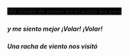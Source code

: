 ##### <span style="background-color:black">Me olvidé de poner en el suelo los pies</span>
##### y me siento mejor ¡Volar! ¡Volar!
##### Una racha de viento nos visitó